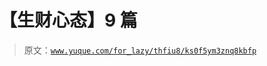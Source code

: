 # 【生财心态】9 篇

> 原文：[`www.yuque.com/for_lazy/thfiu8/ks0f5ym3znq8kbfp`](https://www.yuque.com/for_lazy/thfiu8/ks0f5ym3znq8kbfp)



